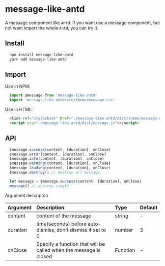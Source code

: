 # message-like-antd

A message component like `Antd`. If you want use a message component, but not want import the whole `Antd`, you can try it.

## Install

```javascript
  npm install message-like-antd
  yarn add message-like-antd
```

## Import

Use in NPM:

```javascript
  import $message from 'message-like-antd'
  import 'message-like-antd/src/theme/message.css'
```

Use in HTML:

```html
  <link ref="stylesheet" href="./message-like-antd/dist/theme/message.css" />
  <script src="./message-like-antd/dist/message.js"></script>
```

## API

```javascript
  $message.success(content, [duration], onClose)
  $message.error(content, [duration], onClose)
  $message.info(content, [duration], onClose)
  $message.warning(content, [duration], onClose)
  $message.loading(content, [duration], onClose)
  $message.destroy() // destroy all message

  let message = $message.success(content, [duration], onClose)
  message() // destroy single
```

Argument descripton

Argument|Description|Type|Default
:--|:--|:--|:--
content|content of the message|string|-
duration|time(seconds) before auto-dismiss, don't dismiss if set to 0|number|3
onClose|Specify a function that will be called when the message is closed|Function|-
